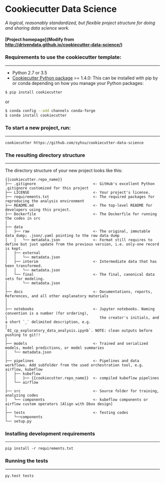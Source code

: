 # Cookiecutter Data Science

_A logical, reasonably standardized, but flexible project structure for doing and sharing data science work._


#### [Project homepage](Modify from http://drivendata.github.io/cookiecutter-data-science/)


### Requirements to use the cookiecutter template:
-----------
 - Python 2.7 or 3.5
 - [Cookiecutter Python package](http://cookiecutter.readthedocs.org/en/latest/installation.html) >= 1.4.0: This can be installed with pip by or conda depending on how you manage your Python packages:

``` bash
$ pip install cookiecutter
```

or

``` bash
$ conda config --add channels conda-forge
$ conda install cookiecutter
```


### To start a new project, run:
------------

    cookiecutter https://github.com/syhsu/cookiecutter-data-science


### The resulting directory structure
------------

The directory structure of your new project looks like this: 

```
{{cookiecutter.repo_name}}
├── .gitignore                          <- GitHub's excellent Python .gitignore customized for this project
├── LICENSE                             <- Your project's license. 
├── requirements.txt                    <- The required packages for reproducing the analysis environment
├── README.md                           <- The top-level README for developers using this project.
├── Dockerfile                          <- The Dockerfile for running the codes in src
│
├── data 
│   ├── raw                             <- The original, immutable data dump; .json/.yaml pointing to the raw data dump 
│   │   └── metadata.json               <- Format still requires to define but just update from the previous version, i.e. only-one record is kept.
│   ├── external
│   │   └── metadata.json     
│   ├── interim                         <- Intermediate data that has been transformed.
│   │   └── metadata.json
│   └── final                           <- The final, canonical data sets for modeling.
│       └── metadata.json
│
├── docs                                <- Documentations, reports, References, and all other explanatory materials
│   
│
├── notebooks                           <- Jupyter notebooks. Naming convention is a number (for ordering),
│                                          the creator's initials, and a short `_` delimited description, e.g.
│                                          `01_cp_exploratory_data_analysis.ipynb`. NOTE: clean outputs before pushing to git!!
│
├── models                              <- Trained and serialized models, model predictions, or model summaries
│   └── metadata.json
│
├── pipelines                           <- Pipelines and data workflows. Add subfolder from the used orchestration tool, e.g. airflow, kubeflow
│   ├── kubeflow
│   │   ├── {{cookiecutter.repo_name}}  <- compiled kubeflow pipelines    
│   └── airflow
│
├── src                                 <- Source folder for training, analyzing codes
│   └── components                      <- kubeflow components or airflow custom operators [Align with Dbox design]
│
├── tests                               <- Testing codes        
│   └──components                      
└── setup.py
```

### Installing development requirements
------------

    pip install -r requirements.txt

### Running the tests
------------

    py.test tests
